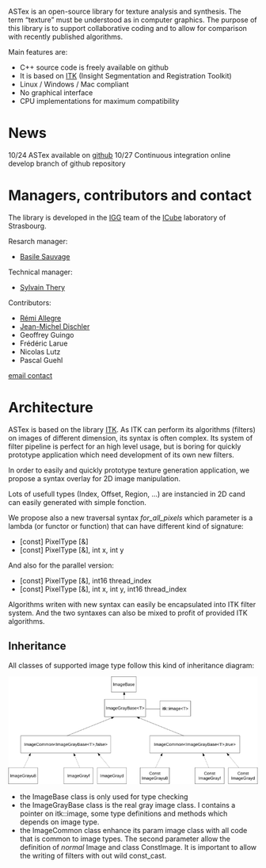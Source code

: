 ASTex is an open-source library for texture analysis and synthesis.
The term “texture” must be understood as in computer graphics.
The purpose of this library is to support collaborative coding and to allow for comparison with recently published algorithms. 

Main features are:
- C++ source code is freely available on github
- It is based on [ITK](https://itk.org/) (Insight Segmentation and Registration Toolkit)
- Linux / Windows / Mac compliant 
- No graphical interface
- CPU implementations for maximum compatibility

# News
10/24 ASTex available on [github](https://github.com/ASTex-ICube/ASTex)
10/27 Continuous integration online develop branch of github repository

# Managers, contributors and contact
The library is developed in the [IGG](http://icube-igg.unistra.fr/en/index.php/Main_Page) team of the [ICube](https://icube.unistra.fr/) laboratory of Strasbourg.

Resarch manager:
- [Basile Sauvage](http://icube-igg.unistra.fr/en/index.php/Basile_Sauvage)

Technical manager:
- [Sylvain Thery](http://icube-igg.unistra.fr/en/index.php/Utilisateur:Thery)

Contributors:
- [Rémi Allegre](http://igg.unistra.fr/People/allegre/)
- [Jean-Michel Dischler](http://dpt-info.u-strasbg.fr/~dischler/)
- Geoffrey Guingo
- Frédéric Larue
- Nicolas Lutz
- Pascal Guehl

[email contact](mailto:astex@icube.unistra.fr)


# Architecture

ASTex is based on the library [ITK](https://itk.org/).
As ITK can perform its algorithms (filters) on images of different dimension,
its syntax is often complex. Its system of filter pipeline is perfect for an high
level usage, but is boring for quickly prototype application which need development of
its own new filters.

In order to easily and quickly prototype texture generation application, we propose
a syntax overlay for 2D image manipulation.

Lots of usefull types (Index, Offset, Region, ...) are instancied in 2D cand can easily 
generated with simple fonction.

We propose also a new traversal syntax _for\_all\_pixels_ which parameter is a lambda (or functor or function) that can have different kind of signature:
* \[const\] PixelType \[&\]
* \[const\] PixelType \[&\], int x, int y

And also for the parallel version:
* \[const\] PixelType \[&\], int16 thread_index
* \[const\] PixelType \[&\], int x, int y, int16 thread_index

Algorithms writen with new syntax can easily be encapsulated into ITK filter system.
And the two syntaxes can also be mixed to profit of provided ITK algorithms.

## Inheritance

All classes of supported image type follow this kind of inheritance diagram:

![Example of ASTex class hierarchy](/assets/img/class_astex.png "Example of ASTex class hierarchy")

- the ImageBase class is only used for type checking
- the ImageGrayBase class is the real gray image class. I contains a pointer on itk::image, some type definitions and methods which depends on image type.
- the ImageCommon class enhance its param image class with all code that is common to image types.
The second parameter allow the definition of *normal* Image and class ConstImage. It is important
to allow the writing of filters with out wild const_cast.



